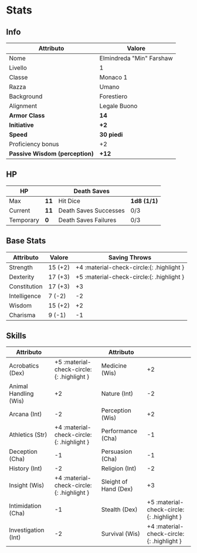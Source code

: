 # Stats

## Info

| Attributo                       | Valore                   |
| ------------------------------- | ------------------------ |
| Nome                            | Elmindreda "Min" Farshaw |
| Livello                         | 1                        |
| Classe                          | Monaco 1                 |
| Razza                           | Umano                    |
| Background                      | Forestiero               |
| Alignment                       | Legale Buono             |
| __Armor Class__                 | __14__                   |
| __Initiative__                  | __+2__                   |
| __Speed__                       | __30 piedi__             | 
| Proficiency bonus               | +2                       |
| __Passive Wisdom (perception)__ | __+12__                  |

## HP

| HP  |       | Death Saves |       |
| --- | ----- | ---- | ----- |
| Max | __11__ | Hit Dice | __1d8 (1/1)__ |
| Current | __11__ |  Death Saves Successes | 0/3 |
| Temporary | __0__ | Death Saves Failures | 0/3 |

## Base Stats

| Attributo    | Valore  | Saving Throws |
| ------------ | ------- | ------------- |
| Strength     | 15 (+2) | +4 :material-check-circle:{: .highlight }     |
| Dexterity    | 17 (+3) | +5 :material-check-circle:{: .highlight }     |
| Constitution | 17 (+3) | +3                                            |
| Intelligence |  7 (-2) | -2                                            |
| Wisdom       | 15 (+2) | +2                                            |
| Charisma     |  9 (-1) | -1                                            |

## Skills

| Attributo             |                                            | Attributo             |                                            |
| --------------------- | ------------------------------------------ | --------------------- | ------------------------------------------ |
| Acrobatics (Dex)      | +5 :material-check-circle:{: .highlight }  | Medicine (Wis)        | +2                                         |
| Animal Handling (Wis) | +2                                         | Nature (Int)          | -2                                         |
| Arcana (Int)          | -2                                         | Perception (Wis)      | +2                                         |
| Athletics (Str)       | +4 :material-check-circle:{: .highlight }  | Performance (Cha)     | -1                                         |
| Deception (Cha)       | -1                                         | Persuasion (Cha)      | -1                                         |
| History (Int)         | -2                                         | Religion (Int)        | -2                                         |
| Insight (Wis)         | +4 :material-check-circle:{: .highlight }  | Sleight of Hand (Dex) | +3                                         |
| Intimidation (Cha)    | -1                                         | Stealth (Dex)         | +5 :material-check-circle:{: .highlight }  |
| Investigation (Int)   | -2                                         | Survival (Wis)        | +4 :material-check-circle:{: .highlight }  |
